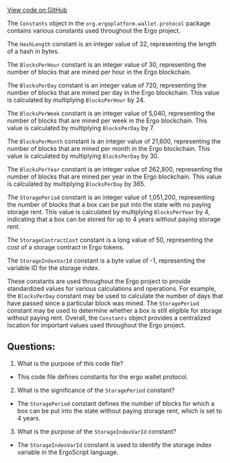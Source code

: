 [View code on GitHub](https://github.com/ergoplatform/ergo/ergo-wallet/src/main/scala/org/ergoplatform/wallet/protocol/Constants.scala)

The `Constants` object in the `org.ergoplatform.wallet.protocol` package contains various constants used throughout the Ergo project. 

The `HashLength` constant is an integer value of 32, representing the length of a hash in bytes. 

The `BlocksPerHour` constant is an integer value of 30, representing the number of blocks that are mined per hour in the Ergo blockchain. 

The `BlocksPerDay` constant is an integer value of 720, representing the number of blocks that are mined per day in the Ergo blockchain. This value is calculated by multiplying `BlocksPerHour` by 24. 

The `BlocksPerWeek` constant is an integer value of 5,040, representing the number of blocks that are mined per week in the Ergo blockchain. This value is calculated by multiplying `BlocksPerDay` by 7. 

The `BlocksPerMonth` constant is an integer value of 21,600, representing the number of blocks that are mined per month in the Ergo blockchain. This value is calculated by multiplying `BlocksPerDay` by 30. 

The `BlocksPerYear` constant is an integer value of 262,800, representing the number of blocks that are mined per year in the Ergo blockchain. This value is calculated by multiplying `BlocksPerDay` by 365. 

The `StoragePeriod` constant is an integer value of 1,051,200, representing the number of blocks that a box can be put into the state with no paying storage rent. This value is calculated by multiplying `BlocksPerYear` by 4, indicating that a box can be stored for up to 4 years without paying storage rent. 

The `StorageContractCost` constant is a long value of 50, representing the cost of a storage contract in Ergo tokens. 

The `StorageIndexVarId` constant is a byte value of -1, representing the variable ID for the storage index. 

These constants are used throughout the Ergo project to provide standardized values for various calculations and operations. For example, the `BlocksPerDay` constant may be used to calculate the number of days that have passed since a particular block was mined. The `StoragePeriod` constant may be used to determine whether a box is still eligible for storage without paying rent. Overall, the `Constants` object provides a centralized location for important values used throughout the Ergo project.
## Questions: 
 1. What is the purpose of this code file?
- This code file defines constants for the ergo wallet protocol.

2. What is the significance of the `StoragePeriod` constant?
- The `StoragePeriod` constant defines the number of blocks for which a box can be put into the state without paying storage rent, which is set to 4 years.

3. What is the purpose of the `StorageIndexVarId` constant?
- The `StorageIndexVarId` constant is used to identify the storage index variable in the ErgoScript language.